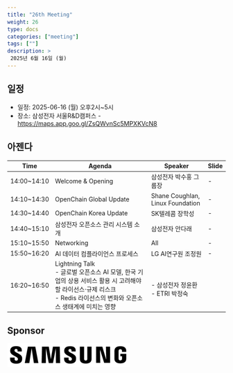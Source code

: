 ```yaml
---
title: "26th Meeting"
weight: 26
type: docs
categories: ["meeting"]
tags: [""]
description: >
 2025년 6월 16일 (월)
---
```


## 일정

* 일정: 2025-06-16 (월) 오후2시~5시
* 장소: 삼성전자 서울R&D캠퍼스 - https://maps.app.goo.gl/ZsQWvnSc5MPXKVcN8

## 아젠다

| Time | Agenda           | Speaker | Slide |
|----|-----------------|------|------|
| 14:00~14:10 | Welcome & Opening | 삼성전자 박수홍 그룹장 | - |
| 14:10~14:30 | OpenChain Global Update  | 	Shane Coughlan, Linux Foundation | - |
| 14:30~14:40 | OpenChain Korea Update | SK텔레콤 장학성 | - |
| 14:40~15:10 | 삼성전자 오픈소스 관리 시스템 소개 | 삼성전자 안다래 | - | 
| 15:10~15:50 | Networking | All | - |
| 15:50~16:20 | AI 데이터 컴플라이언스 프로세스 | LG AI연구원 조정원 | - |
| 16:20~16:50 | Lightning Talk  <br> - 글로벌 오픈소스 AI 모델, 한국 기업의 상용 서비스 활용 시 고려해야 할 라이선스·규제 리스크 <br> - Redis 라이선스의 변화와 오픈소스 생태계에 미치는 영향 | <br> - 삼성전자 정윤환 <br> - ETRI 박정숙 | |

## Sponsor

![](../../images/content/about/logo/samsung.png)